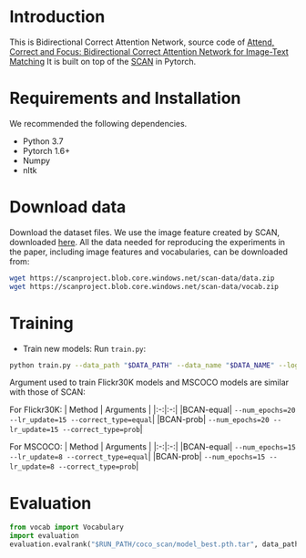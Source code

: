 # Introduction 
This is Bidirectional Correct Attention Network, source code of [Attend, Correct and Focus: Bidirectional Correct Attention Network for Image-Text Matching](www.baidu.com)
It is built on top of the [SCAN](github.com/kuanghuei/SCAN) in Pytorch.
# Requirements and Installation
We recommended the following dependencies.
  - Python 3.7
  - Pytorch 1.6+
  - Numpy
  - nltk
# Download data
Download the dataset files. We use the image feature created by SCAN, downloaded [here](https://github.com/kuanghuei/SCAN). All the data needed for reproducing the experiments in the paper, including image features and vocabularies, can be downloaded from:
```bash
wget https://scanproject.blob.core.windows.net/scan-data/data.zip
wget https://scanproject.blob.core.windows.net/scan-data/vocab.zip 
```
# Training
- Train new models: Run `train.py`:
```bash
python train.py --data_path "$DATA_PATH" --data_name "$DATA_NAME" --logger_name "$LOGGER_NAME" --model_name "$MODEL_NAME"
```
Argument used to train Flickr30K models and MSCOCO models are similar with those of SCAN:

For Flickr30K:
| Method | Arguments |
|:-:|:-:|
|BCAN-equal| `--num_epochs=20 --lr_update=15 --correct_type=equal`|
|BCAN-prob| `--num_epochs=20 --lr_update=15 --correct_type=prob`|

For MSCOCO:
| Method | Arguments |
|:-:|:-:|
|BCAN-equal| `--num_epochs=15 --lr_update=8 --correct_type=equal`|
|BCAN-prob| `--num_epochs=15 --lr_update=8 --correct_type=prob`|
# Evaluation
```python
from vocab import Vocabulary
import evaluation
evaluation.evalrank("$RUN_PATH/coco_scan/model_best.pth.tar", data_path="$DATA_PATH", split="test")
```
